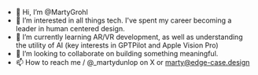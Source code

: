 - 👋 Hi, I’m @MartyGrohl
- 👀 I’m interested in all things tech. I've spent my career becoming a leader in human centered design.
- 🌱 I’m currently learning AR/VR development, as well as understanding the utility of AI (key interests in GPTPilot and Apple Vision Pro)
- 💞️ I’m looking to collaborate on building something meaningful.
- 📫 How to reach me / @_martydunlop on X or marty@edge-case.design

<!---
MartyGrohl/MartyGrohl is a ✨ special ✨ repository because its `README.md` (this file) appears on your GitHub profile.
You can click the Preview link to take a look at your changes.
--->
